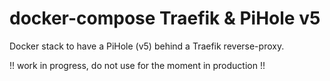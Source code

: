 # docker-compose Traefik & PiHole v5
Docker stack to have a PiHole (v5) behind a Traefik reverse-proxy.

!! work in progress, do not use for the moment in production !!